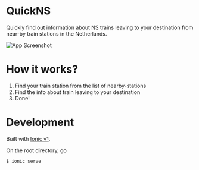 # QuickNS

Quickly find out information about [NS](http://www.ns.nl/) trains leaving to your destination from near-by train stations in the Netherlands. 

![App Screenshot](http://i.imgur.com/jNjeOOT.png "QuickNS")

# How it works?

1. Find your train station from the list of nearby-stations
2. Find the info about train leaving to your destination
3. Done!

# Development

Built with [Ionic v1](http://ionicframework.com/docs/v1/). 

On the root directory, go

```bash
$ ionic serve
```

